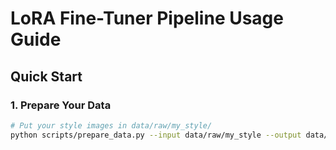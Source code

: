 # LoRA Fine-Tuner Pipeline Usage Guide

## Quick Start

### 1. Prepare Your Data
```bash
# Put your style images in data/raw/my_style/
python scripts/prepare_data.py --input data/raw/my_style --output data/processed --augment